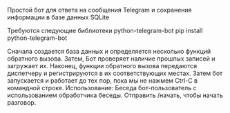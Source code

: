 Простой бот для ответа на сообщения Telegram и сохранения информации в базе данных SQLite

Требуются следующие библиотеки python-telegram-bot
pip install python-telegram-bot 

Сначала создается база данных и определяется несколько функций обратного вызова. Затем,
Бот проверяет наличие прошлых записей и загружает их. Наконец, функции обратного вызова передаются
диспетчеру и регистрируются в их соответствующих местах.
Затем бот запускается и работает до тех пор, пока мы не нажмем Ctrl-C в командной строке.
Использование:
Беседа бот-пользователь с использованием обработчика беседы.
Отправить /начать, чтобы начать разговор.
